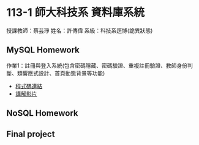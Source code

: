 # 113-1 師大科技系 資料庫系統
授課教師：蔡芸琤 姓名：許傳偉 系級：科技系逕博(詭異狀態)

## MySQL Homework
作業1：註冊與登入系統(包含密碼隱藏、密碼驗證、重複註冊驗證、教師身份判斷、類響應式設計、首頁動態背景等功能)
  - [程式碼連結](https://github.com/ChuanWeiSYU/DB/tree/main/homework_1)  
  - [講解影片](https://drive.google.com/file/d/1E2YHXdAY_i6mOIY3pDAW9610cGEwprXu/view?usp=sharing)
## NoSQL Homework

## Final project
